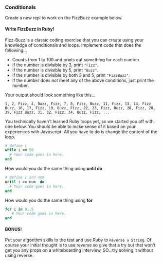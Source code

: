 ### Conditionals

Create a new repl to work on the FizzBuzz example below. 

#### Write FizzBuzz in Ruby!

Fizz-Buzz is a classic coding exercise that you can create using your knowledge of conditionals and loops. Implement code that does the following...

* Counts from 1 to 100 and prints out something for each number.
* If the number is divisible by 3, print `"Fizz"`.
* If the number is divisible by 5, print `"Buzz"`.
* If the number is divisible by both 3 and 5, print `"FizzBuzz"`.
* If the number does not meet any of the above conditions, just print the number.

Your output should look something like this...
```
1, 2, Fizz, 4, Buzz, Fizz, 7, 8, Fizz, Buzz, 11, Fizz, 13, 14, Fizz Buzz, 16, 17, Fizz, 19, Buzz, Fizz, 22, 23, Fizz, Buzz, 26, Fizz, 28, 29, Fizz Buzz, 31, 32, Fizz, 34, Buzz, Fizz, ...
```

You technically haven't learned Ruby loops yet, so we started you off with one below. You should be able to make sense of it based on your experiences with Javascript. All you have to do is change the content of the loop.

```rb
# define i
while i <= 50
  # Your code goes in here.
end
```

How would you do the same thing using **until do**
```rb
# define i and num
until i >= num  do
  # Your code goes in here.
end
```

How would you do the same thing using **for**
```rb
for i in 0..5
   # Your code goes in here.
end
```
#### BONUS!
Put your algorithm skills to the test and use Ruby to `Reverse a String`.  Of course your initial thought is to use reverse so give that a try but that won't get you any props on a whiteboarding interview, SO...try solving it without using reverse.  
